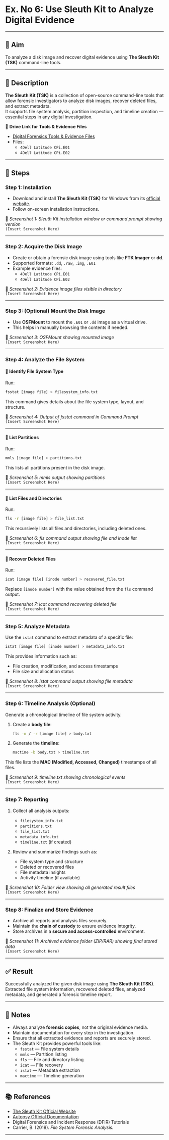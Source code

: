 # Ex. No 6: Use Sleuth Kit to Analyze Digital Evidence

---

## 🎯 Aim
To analyze a disk image and recover digital evidence using **The Sleuth Kit (TSK)** command-line tools.

---

## 📌 Description
**The Sleuth Kit (TSK)** is a collection of open-source command-line tools that allow forensic investigators to analyze disk images, recover deleted files, and extract metadata.  
It supports file system analysis, partition inspection, and timeline creation — essential steps in any digital investigation.

📂 **Drive Link for Tools & Evidence Files**  
- [Digital Forensics Tools & Evidence Files](https://drive.google.com/drive/u/1/folders/1ilSFY7Tqn2L7AjQGhq8yJ8kixc_xTU-v)  
- Files:
  - `4Dell Latitude CPi.E01`
  - `4Dell Latitude CPi.E02`


---

## 📝 Steps

### Step 1: Installation
- Download and install **The Sleuth Kit (TSK)** for Windows from its [official website](https://www.sleuthkit.org/sleuthkit/download.php).  
- Follow on-screen installation instructions.

📸 *Screenshot 1: Sleuth Kit installation window or command prompt showing version*  
`(Insert Screenshot Here)`

---

### Step 2: Acquire the Disk Image
- Create or obtain a forensic disk image using tools like **FTK Imager** or **dd**.  
- Supported formats: `.dd`, `.raw`, `.img`, `.E01`  
- Example evidence files:  
  - `4Dell Latitude CPi.E01`  
  - `4Dell Latitude CPi.E02`

📸 *Screenshot 2: Evidence image files visible in directory*  
`(Insert Screenshot Here)`

---

### Step 3: (Optional) Mount the Disk Image
- Use **OSFMount** to mount the `.E01` or `.dd` image as a virtual drive.  
- This helps in manually browsing the contents if needed.

📸 *Screenshot 3: OSFMount showing mounted image*  
`(Insert Screenshot Here)`

---

### Step 4: Analyze the File System

#### 🔹 Identify File System Type
Run:
```bash
fsstat [image file] > filesystem_info.txt
```
This command gives details about the file system type, layout, and structure.

📸 *Screenshot 4: Output of fsstat command in Command Prompt*  
`(Insert Screenshot Here)`

---

#### 🔹 List Partitions
Run:
```bash
mmls [image file] > partitions.txt
```
This lists all partitions present in the disk image.

📸 *Screenshot 5: mmls output showing partitions*  
`(Insert Screenshot Here)`

---

#### 🔹 List Files and Directories
Run:
```bash
fls -r [image file] > file_list.txt
```
This recursively lists all files and directories, including deleted ones.

📸 *Screenshot 6: fls command output showing file and inode list*  
`(Insert Screenshot Here)`

---

#### 🔹 Recover Deleted Files
Run:
```bash
icat [image file] [inode number] > recovered_file.txt
```
Replace `[inode number]` with the value obtained from the `fls` command output.

📸 *Screenshot 7: icat command recovering deleted file*  
`(Insert Screenshot Here)`

---

### Step 5: Analyze Metadata
Use the `istat` command to extract metadata of a specific file:
```bash
istat [image file] [inode number] > metadata_info.txt
```
This provides information such as:
- File creation, modification, and access timestamps  
- File size and allocation status  

📸 *Screenshot 8: istat command output showing file metadata*  
`(Insert Screenshot Here)`

---

### Step 6: Timeline Analysis (Optional)
Generate a chronological timeline of file system activity.

1. Create a **body file**:
   ```bash
   fls -m / -r [image file] > body.txt
   ```
2. Generate the **timeline**:
   ```bash
   mactime -b body.txt > timeline.txt
   ```

This file lists the **MAC (Modified, Accessed, Changed)** timestamps of all files.

📸 *Screenshot 9: timeline.txt showing chronological events*  
`(Insert Screenshot Here)`

---

### Step 7: Reporting
1. Collect all analysis outputs:
   - `filesystem_info.txt`
   - `partitions.txt`
   - `file_list.txt`
   - `metadata_info.txt`
   - `timeline.txt` (if created)

2. Review and summarize findings such as:
   - File system type and structure  
   - Deleted or recovered files  
   - File metadata insights  
   - Activity timeline (if available)

📸 *Screenshot 10: Folder view showing all generated result files*  
`(Insert Screenshot Here)`

---

### Step 8: Finalize and Store Evidence
- Archive all reports and analysis files securely.  
- Maintain the **chain of custody** to ensure evidence integrity.  
- Store archives in a **secure and access-controlled** environment.

📸 *Screenshot 11: Archived evidence folder (ZIP/RAR) showing final stored data*  
`(Insert Screenshot Here)`

---

## ✅ Result
Successfully analyzed the given disk image using **The Sleuth Kit (TSK)**.  
Extracted file system information, recovered deleted files, analyzed metadata, and generated a forensic timeline report.

---

## 📌 Notes
- Always analyze **forensic copies**, not the original evidence media.  
- Maintain documentation for every step in the investigation.  
- Ensure that all extracted evidence and reports are securely stored.  
- The Sleuth Kit provides powerful tools like:
  - `fsstat` — File system details  
  - `mmls` — Partition listing  
  - `fls` — File and directory listing  
  - `icat` — File recovery  
  - `istat` — Metadata extraction  
  - `mactime` — Timeline generation  

---

## 📚 References
- [The Sleuth Kit Official Website](https://www.sleuthkit.org/)  
- [Autopsy Official Documentation](https://www.autopsy.com/)  
- Digital Forensics and Incident Response (DFIR) Tutorials  
- Carrier, B. (2018). *File System Forensic Analysis.*

---
